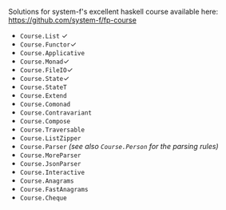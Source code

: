 Solutions for system-f's excellent haskell course available here: https://github.com/system-f/fp-course 

* `Course.List` ✓
* `Course.Functor`✓
* `Course.Applicative`
* `Course.Monad`✓
* `Course.FileIO`✓
* `Course.State`✓
* `Course.StateT`
* `Course.Extend`
* `Course.Comonad`
* `Course.Contravariant`
* `Course.Compose`
* `Course.Traversable`
* `Course.ListZipper`
* `Course.Parser` *(see also `Course.Person` for the parsing rules)*
* `Course.MoreParser`
* `Course.JsonParser`
* `Course.Interactive`
* `Course.Anagrams`
* `Course.FastAnagrams`
* `Course.Cheque`
